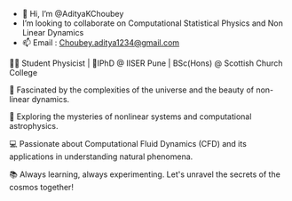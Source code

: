 - 👋 Hi, I’m @AdityaKChoubey
-  I’m looking to collaborate on Computational Statistical Physics and Non Linear Dynamics
- 📫 Email : Choubey.aditya1234@gmail.com


👨‍🔬 Student Physicist | 🏴IPhD @ IISER Pune | BSc(Hons) @ Scottish Church College

🌌 Fascinated by the complexities of the universe and the beauty of non-linear dynamics.

🔭 Exploring the mysteries of nonlinear systems and computational astrophysics.

💻 Passionate about Computational Fluid Dynamics (CFD) and its applications in understanding natural phenomena.

📚 Always learning, always experimenting. Let's unravel the secrets of the cosmos together!

<!---
AdityaKChoubey/AdityaKChoubey is a ✨ special ✨ repository because its `README.md` (this file) appears on your GitHub profile.
You can click the Preview link to take a look at your changes.
--->
